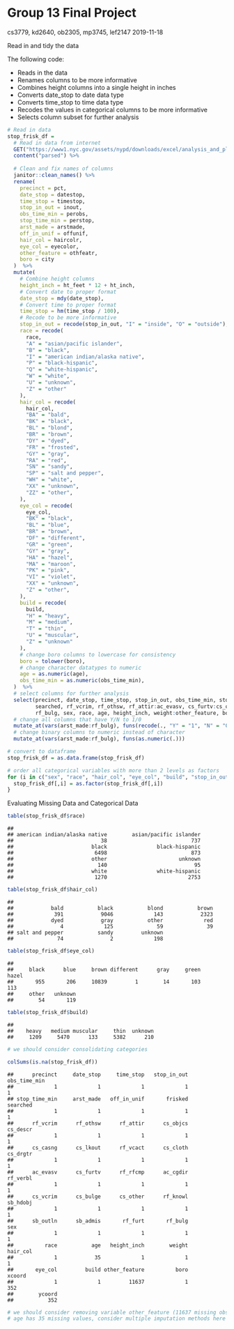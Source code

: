Group 13 Final Project
================
cs3779, kd2640, ob2305, mp3745, lef2147
2019-11-18

Read in and tidy the data

The following code:

  - Reads in the data
  - Renames columns to be more informative
  - Combines height columns into a single height in inches
  - Converts date\_stop to date data type
  - Converts time\_stop to time data type
  - Recodes the values in categorical columns to be more informative
  - Selects column subset for further analysis

<!-- end list -->

``` r
# Read in data
stop_frisk_df = 
  # Read in data from internet
  GET("https://www1.nyc.gov/assets/nypd/downloads/excel/analysis_and_planning/stop-question-frisk/sqf-2016.csv") %>% 
  content("parsed") %>% 
  
  # Clean and fix names of columns
  janitor::clean_names() %>% 
  rename(
    precinct = pct,
    date_stop = datestop,
    time_stop = timestop,
    stop_in_out = inout,
    obs_time_min = perobs,
    stop_time_min = perstop,
    arst_made = arstmade,
    off_in_unif = offunif,
    hair_col = haircolr,
    eye_col = eyecolor,
    other_feature = othfeatr,
    boro = city
  )  %>% 
  mutate(
    # Combine height columns
    height_inch = ht_feet * 12 + ht_inch,
    # Convert date to proper format
    date_stop = mdy(date_stop),
    # Convert time to proper format
    time_stop = hm(time_stop / 100),
    # Recode to be more informative
    stop_in_out = recode(stop_in_out, "I" = "inside", "O" = "outside"),
    race = recode(
      race, 
      "A" = "asian/pacific islander", 
      "B" = "black", 
      "I" = "american indian/alaska native",
      "P" = "black-hispanic",
      "Q" = "white-hispanic",
      "W" = "white",
      "U" = "unknown",
      "Z" = "other"
    ),
    hair_col = recode(
      hair_col,
      "BA" = "bald",
      "BK" = "black",
      "BL" = "blond",
      "BR" = "brown",
      "DY" = "dyed",
      "FR" = "frosted",
      "GY" = "gray",
      "RA" = "red",
      "SN" = "sandy",
      "SP" = "salt and pepper",
      "WH" = "white",
      "XX" = "unknown",
      "ZZ" = "other",
    ),
    eye_col = recode(
      eye_col,
      "BK" = "black",
      "BL" = "blue",
      "BR" = "brown",
      "DF" = "different",
      "GR" = "green",
      "GY" = "gray",
      "HA" = "hazel",
      "MA" = "maroon",
      "PK" = "pink",
      "VI" = "violet",
      "XX" = "unknown",
      "Z" = "other",      
    ),
    build = recode(
      build,
      "H" = "heavy",
      "M" = "medium",
      "T" = "thin",
      "U" = "muscular",
      "Z" = "unknown"
    ),
    # change boro columns to lowercase for consistency
    boro = tolower(boro),
    # change character datatypes to numeric
    age = as.numeric(age),
    obs_time_min = as.numeric(obs_time_min),
  )  %>% 
  # select columns for further analysis
  select(precinct, date_stop, time_stop, stop_in_out, obs_time_min, stop_time_min, arst_made, off_in_unif, frisked, 
         searched, rf_vcrim, rf_othsw, rf_attir:ac_evasv, cs_furtv:cs_other, rf_knowl, sb_hdobj:sb_admis, rf_furt, 
         rf_bulg, sex, race, age, height_inch, weight:other_feature, boro, xcoord, ycoord) %>% 
  # change all columns that have Y/N to 1/0
  mutate_at(vars(arst_made:rf_bulg), funs(recode(., "Y" = "1", "N" = "0"))) %>% 
  # change binary columns to numeric instead of character
  mutate_at(vars(arst_made:rf_bulg), funs(as.numeric(.)))

# convert to dataframe
stop_frisk_df = as.data.frame(stop_frisk_df)

# order all categorical variables with more than 2 levels as factors
for (i in c("sex", "race", "hair_col", "eye_col", "build", "stop_in_out", "boro")) {
  stop_frisk_df[,i] = as.factor(stop_frisk_df[,i])
}
```

Evaluating Missing Data and Categorical Data

``` r
table(stop_frisk_df$race)
```

    ## 
    ## american indian/alaska native        asian/pacific islander 
    ##                            38                           737 
    ##                         black                black-hispanic 
    ##                          6498                           873 
    ##                         other                       unknown 
    ##                           140                            95 
    ##                         white                white-hispanic 
    ##                          1270                          2753

``` r
table(stop_frisk_df$hair_col)
```

    ## 
    ##            bald           black           blond           brown 
    ##             391            9046             143            2323 
    ##            dyed            gray           other             red 
    ##               4             125              59              39 
    ## salt and pepper           sandy         unknown 
    ##              74               2             198

``` r
table(stop_frisk_df$eye_col)
```

    ## 
    ##     black      blue     brown different      gray     green     hazel 
    ##       955       206     10839         1        14       103       113 
    ##     other   unknown 
    ##        54       119

``` r
table(stop_frisk_df$build)
```

    ## 
    ##    heavy   medium muscular     thin  unknown 
    ##     1209     5470      133     5382      210

``` r
# we should consider consolidating categories

colSums(is.na(stop_frisk_df))
```

    ##      precinct     date_stop     time_stop   stop_in_out  obs_time_min 
    ##             1             1             1             1             1 
    ## stop_time_min     arst_made   off_in_unif       frisked      searched 
    ##             1             1             1             1             1 
    ##      rf_vcrim      rf_othsw      rf_attir      cs_objcs      cs_descr 
    ##             1             1             1             1             1 
    ##      cs_casng      cs_lkout      rf_vcact      cs_cloth      cs_drgtr 
    ##             1             1             1             1             1 
    ##      ac_evasv      cs_furtv      rf_rfcmp      ac_cgdir      rf_verbl 
    ##             1             1             1             1             1 
    ##      cs_vcrim      cs_bulge      cs_other      rf_knowl      sb_hdobj 
    ##             1             1             1             1             1 
    ##      sb_outln      sb_admis       rf_furt       rf_bulg           sex 
    ##             1             1             1             1             1 
    ##          race           age   height_inch        weight      hair_col 
    ##             1            35             1             1             1 
    ##       eye_col         build other_feature          boro        xcoord 
    ##             1             1         11637             1           352 
    ##        ycoord 
    ##           352

``` r
# we should consider removing variable other_feature (11637 missing obs)
# age has 35 missing values, consider multiple imputation methods here
```
